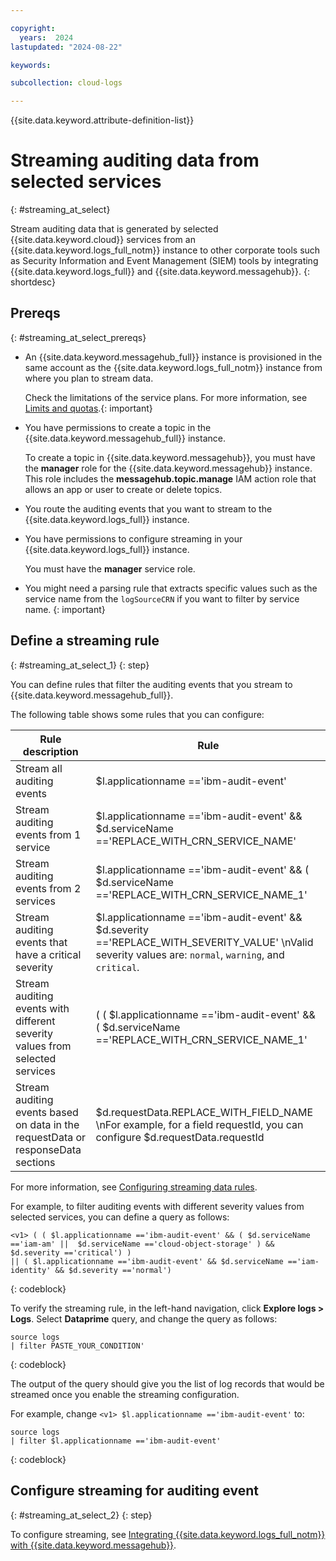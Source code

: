 ```yaml
---

copyright:
  years:  2024
lastupdated: "2024-08-22"

keywords:

subcollection: cloud-logs

---
```


{{site.data.keyword.attribute-definition-list}}

# Streaming auditing data from selected services
{: #streaming_at_select}

Stream auditing data that is generated by selected {{site.data.keyword.cloud}} services from an {{site.data.keyword.logs_full_notm}} instance to other corporate tools such as Security Information and Event Management (SIEM) tools by integrating {{site.data.keyword.logs_full}} and {{site.data.keyword.messagehub}}.
{: shortdesc}



## Prereqs
{: #streaming_at_select_prereqs}

- An {{site.data.keyword.messagehub_full}} instance is provisioned in the same account as the {{site.data.keyword.logs_full_notm}} instance from where you plan to stream data.

    Check the limitations of the service plans. For more information, see [Limits and quotas](/docs/EventStreams?topic=EventStreams-kafka_quotas).{: important}

- You have permissions to create a topic in the {{site.data.keyword.messagehub_full}} instance.

    To create a topic in {{site.data.keyword.messagehub}}, you must have the **manager** role for the {{site.data.keyword.messagehub}} instance. This role includes the **messagehub.topic.manage** IAM action role that allows an app or user to create or delete topics.

- You route the auditing events that you want to stream to the {{site.data.keyword.logs_full}} instance.

- You have permissions to configure streaming in your {{site.data.keyword.logs_full}} instance.

    You must have the **manager** service role.

- You might need a parsing rule that extracts specific values such as the service name from the `logSourceCRN` if you want to filter by service name. {: important}

## Define a streaming rule
{: #streaming_at_select_1}
{: step}

You can define rules that filter the auditing events that you stream to {{site.data.keyword.messagehub_full}}.


The following table shows some rules that you can configure:

| Rule description | Rule |
|------------------|------|
| Stream all auditing events | <v1> $l.applicationname =='ibm-audit-event' |
| Stream auditing events from 1 service | <v1> $l.applicationname =='ibm-audit-event' && $d.serviceName =='REPLACE_WITH_CRN_SERVICE_NAME' |
| Stream auditing events from 2 services | <v1> $l.applicationname =='ibm-audit-event' && ( $d.serviceName =='REPLACE_WITH_CRN_SERVICE_NAME_1' || $d.serviceName =='REPLACE_WITH_CRN_SERVICE_NAME_2' ) |
| Stream auditing events that have a critical severity | <v1> $l.applicationname =='ibm-audit-event' && $d.severity =='REPLACE_WITH_SEVERITY_VALUE' \nValid severity values are: `normal`, `warning`, and `critical`. |
| Stream auditing events with different severity values from selected services | <v1> ( ( $l.applicationname =='ibm-audit-event' && ( $d.serviceName =='REPLACE_WITH_CRN_SERVICE_NAME_1' ||  $d.serviceName =='REPLACE_WITH_CRN_SERVICE_NAME_2' ) && $d.severity =='REPLACE_WITH_SEVERITY_VALUE') ) || ( $l.applicationname =='ibm-audit-event' && $d.serviceName =='iam-identity' && $d.severity =='REPLACE_WITH_SEVERITY_VALUE') \nValid severity values are: `normal`, `warning`, and `critical`.|
| Stream auditing events based on data in the requestData or responseData sections | $d.requestData.REPLACE_WITH_FIELD_NAME \nFor example, for a field requestId, you can configure <v1> $d.requestData.requestId |


For more information, see [Configuring streaming data rules]().


For example, to filter auditing events with different severity values from selected services, you can define a query as follows:

```text
<v1> ( ( $l.applicationname =='ibm-audit-event' && ( $d.serviceName =='iam-am' ||  $d.serviceName =='cloud-object-storage' ) && $d.severity =='critical') )
|| ( $l.applicationname =='ibm-audit-event' && $d.serviceName =='iam-identity' && $d.severity =='normal')
```
{: codeblock}

To verify the streaming rule, in the left-hand navigation, click **Explore logs > Logs**. Select **Dataprime** query, and change the query as follows:


```text
source logs
| filter PASTE_YOUR_CONDITION'
```
{: codeblock}

The output of the query should give you the list of log records that would be streamed once you enable the streaming configuration.

For example, change `<v1> $l.applicationname =='ibm-audit-event'` to:

```text
source logs
| filter $l.applicationname =='ibm-audit-event'
```
{: codeblock}



## Configure streaming for auditing event
{: #streaming_at_select_2}
{: step}

To configure streaming, see [Integrating {{site.data.keyword.logs_full_notm}} with {{site.data.keyword.messagehub}}](/docs/cloud-logs?topic=cloud-logs-event-streams-cloud-logs).
